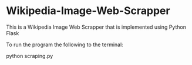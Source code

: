# Wikipedia-Image-Web-Scrapper
This is a Wikipedia Image Web Scrapper that is implemented using Python Flask 

To run the program the following to the terminal:

python scraping.py

